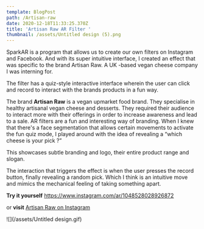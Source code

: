```yaml
---
template: BlogPost
path: /Artisan-raw
date: 2020-12-18T11:33:25.370Z
title: 'Artisan Raw AR Filter '
thumbnail: /assets/Untitled design (5).png
---
```

<!--StartFragment-->

SparkAR is a program that allows us to create our own filters on Instagram and Facebook. And with its super intuitive interface, I created an effect that was specific to the brand Artisan Raw. A UK -based vegan cheese company I was interning for.

The filter has a quiz-style interactive interface wherein the user can click and record to interact with the brands products in a fun way.

The brand **Artisan Raw** is a vegan upmarket food brand. They specialise in healthy artisanal vegan cheese and desserts. They required their audience to interact more with their offerings in order to increase awareness and lead to a sale. AR filters are a fun and interesting way of branding. When I knew that there's a face segmentation that allows certain movements to activate the fun quiz mode, I played around with the idea of revealing a “which cheese is your pick ?”

This showcases subtle branding and logo, their entire product range and slogan.

The interaction that triggers the effect is when the user presses the record button, finally revealing a random pick. Which I think is an intuitive move and mimics the mechanical feeling of taking something apart.

**Try it yourself**  <https://www.instagram.com/ar/1048528028926872>

or **visit**  [Artisan Raw on Instagram](https://www.instagram.com/artisanraw/?hl=en) 

![](/assets/Untitled design.gif)

<!--EndFragment-->
